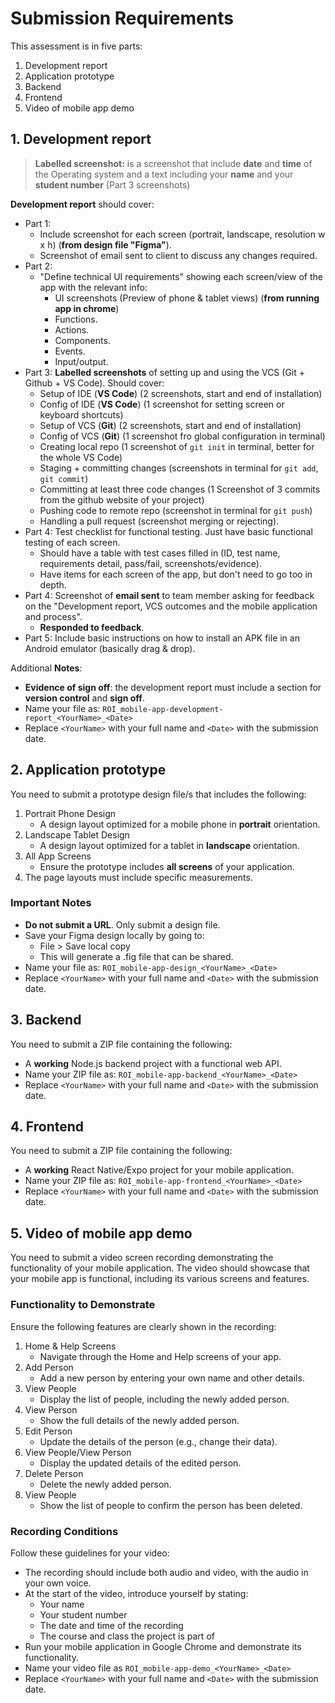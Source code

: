 # Submission Requirements

This assessment is in five parts:

1. Development report
2. Application prototype
3. Backend
4. Frontend
5. Video of mobile app demo

## 1. Development report

>**Labelled screenshot:** is a screenshot that include **date** and **time** of the Operating system and a text including your **name** and your **student number** (Part 3 screenshots)

**Development report** should cover:

- Part 1:
  - Include screenshot for each screen (portrait, landscape, resolution w x h) (**from design file "Figma"**).
  - Screenshot of email sent to client to discuss any changes required.
- Part 2:
  - "Define technical UI requirements" showing each screen/view of the app with the relevant info:
    - UI screenshots (Preview of phone & tablet views) (**from running app in chrome**)
    - Functions.
    - Actions.
    - Components.
    - Events.
    - Input/output.
- Part 3: **Labelled screenshots** of setting up and using the VCS (Git + Github + VS Code). Should cover:
  - Setup of IDE (**VS Code**) (2 screenshots, start and end of installation)
  - Config of IDE (**VS Code**) (1 screenshot for setting screen or keyboard shortcuts)
  - Setup of VCS (**Git**) (2 screenshots, start and end of installation)
  - Config of VCS (**Git**) (1 screenshot fro global configuration in terminal)
  - Creating local repo (1 screenshot of `git init` in terminal, better for the whole VS Code)
  - Staging + committing changes (screenshots in terminal for `git add`, `git commit`)
  - Committing at least three code changes (1 Screenshot of 3 commits from the github website of your project)
  - Pushing code to remote repo (screenshot in terminal for `git push`)
  - Handling a pull request (screenshot merging or rejecting).
- Part 4: Test checklist for functional testing. Just have basic functional testing of each screen.
  - Should have a table with test cases filled in (ID, test name, requirements detail, pass/fail, screenshots/evidence).
  - Have items for each screen of the app, but don't need to go too in depth.
- Part 4: Screenshot of **email sent** to team member asking for feedback on the "Development report, VCS outcomes and the mobile application and process".
  - **Responded to feedback**.
- Part 5: Include basic instructions on how to install an APK file in an Android emulator (basically drag & drop).

Additional **Notes**:

- **Evidence of sign off**: the development report must include a section for **version control** and **sign off**.
- Name your file as: `ROI_mobile-app-development-report_<YourName>_<Date>`
- Replace `<YourName>` with your full name and `<Date>` with the submission date.

## 2. Application prototype

You need to submit a prototype design file/s that includes the following:

1. Portrait Phone Design
   - A design layout optimized for a mobile phone in **portrait** orientation.
2. Landscape Tablet Design
   - A design layout optimized for a tablet in **landscape** orientation.
3. All App Screens
   - Ensure the prototype includes **all screens** of your application.
4. The page layouts must include specific measurements.

### Important Notes

- **Do not submit a URL**. Only submit a design file.
- Save your Figma design locally by going to:
  - File > Save local copy
  - This will generate a .fig file that can be shared.
- Name your file as: `ROI_mobile-app-design_<YourName>_<Date>`
- Replace `<YourName>` with your full name and `<Date>` with the submission date.

## 3. Backend

You need to submit a ZIP file containing the following:

- A **working** Node.js backend project with a functional web API.
- Name your ZIP file as: `ROI_mobile-app-backend_<YourName>_<Date>`
- Replace `<YourName>` with your full name and `<Date>` with the submission date.

## 4. Frontend

You need to submit a ZIP file containing the following:

- A **working** React Native/Expo project for your mobile application.
- Name your ZIP file as: `ROI_mobile-app-frontend_<YourName>_<Date>`
- Replace `<YourName>` with your full name and `<Date>` with the submission date.

## 5. Video of mobile app demo

You need to submit a video screen recording demonstrating the functionality of your mobile application. The video should showcase that your mobile app is functional, including its various screens and features.

### Functionality to Demonstrate

Ensure the following features are clearly shown in the recording:

1. Home & Help Screens
   - Navigate through the Home and Help screens of your app.
2. Add Person
   - Add a new person by entering your own name and other details.
3. View People
   - Display the list of people, including the newly added person.
4. View Person
   - Show the full details of the newly added person.
5. Edit Person
   - Update the details of the person (e.g., change their data).
6. View People/View Person
   - Display the updated details of the edited person.
7. Delete Person
   - Delete the newly added person.
8. View People
   - Show the list of people to confirm the person has been deleted.

### Recording Conditions

Follow these guidelines for your video:

- The recording should include both audio and video, with the audio in your own voice.
- At the start of the video, introduce yourself by stating:
  - Your name
  - Your student number
  - The date and time of the recording
  - The course and class the project is part of
- Run your mobile application in Google Chrome and demonstrate its functionality.
- Name your video file as `ROI_mobile-app-demo_<YourName>_<Date>`
- Replace `<YourName>` with your full name and `<Date>` with the submission date.
